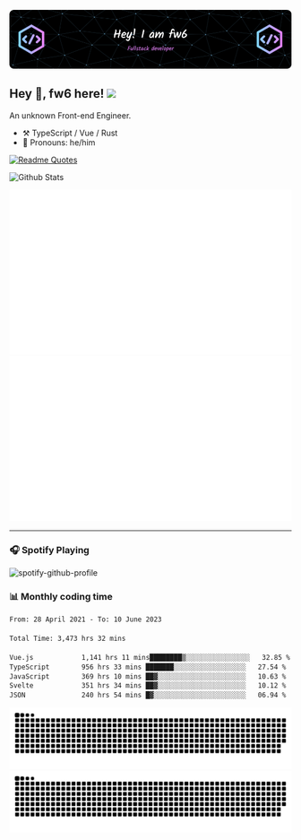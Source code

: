 ![Header](github-header-image.png)

## Hey 👋, fw6 here! <img src="https://github.githubassets.com/images/mona-whisper.gif" height="24" />


An unknown Front-end Engineer.

-   :hammer_and_pick: TypeScript / Vue / Rust
-   :man: Pronouns: he/him


[![Readme Quotes](https://quotes-github-readme.vercel.app/api?type=horizontal&theme=algolia)](https://github.com/piyushsuthar/github-readme-quotes)



![Github Stats](https://github-readme-stats.vercel.app/api?username=fw6&bg_color=30,e96443,904e95&title_color=fff&text_color=fff)

![](https://raw.githubusercontent.com/fw6/github-stats-transparent/output/generated/overview.svg)
![](https://raw.githubusercontent.com/fw6/github-stats-transparent/output/generated/languages.svg)


---

### 🎧 Spotify Playing

<!-- ![spotify-github-profile](/img/default.svg) -->

![spotify-github-profile](https://spotify-github-profile.vercel.app/api/view.svg?uid=r6wn4hdvypv0lkzyrj0e0pjct&cover_image=true&theme=default&show_offline=true&background_color=9a10ad&interchange=true&bar_color_cover=true)



### :bar_chart: Monthly coding time 

<!--START_SECTION:waka-->

```txt
From: 28 April 2021 - To: 10 June 2023

Total Time: 3,473 hrs 32 mins

Vue.js            1,141 hrs 11 mins████████▒░░░░░░░░░░░░░░░░   32.85 %
TypeScript        956 hrs 33 mins ███████░░░░░░░░░░░░░░░░░░   27.54 %
JavaScript        369 hrs 10 mins ██▓░░░░░░░░░░░░░░░░░░░░░░   10.63 %
Svelte            351 hrs 34 mins ██▓░░░░░░░░░░░░░░░░░░░░░░   10.12 %
JSON              240 hrs 54 mins █▓░░░░░░░░░░░░░░░░░░░░░░░   06.94 %
```

<!--END_SECTION:waka-->




![github contribution grid snake animation](https://raw.githubusercontent.com/platane/platane/output/github-contribution-grid-snake-dark.svg#gh-dark-mode-only)![github contribution grid snake animation](https://raw.githubusercontent.com/platane/platane/output/github-contribution-grid-snake.svg#gh-light-mode-only)

